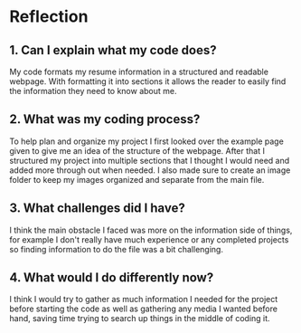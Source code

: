 
# Reflection

## 1. Can I explain what my code does?

My code formats my resume information in a structured and readable webpage.
With formatting it into sections it allows the reader to easily find the
information they need to know about me.

## 2. What was my coding process?

To help plan and organize my project I first looked over the example page
given to give me an idea of the structure of the webpage. After that I
structured my project into multiple sections that I thought I would need
and added more through out when needed. I also made sure to create an image
folder to keep my images organized and separate from the main file.

## 3. What challenges did I have?

I think the main obstacle I faced was more on the information side of things,
for example I don't really have much experience or any completed projects
so finding information to do the file was a bit challenging.

## 4. What would I do differently now?

I think I would try to gather as much information I needed for the project
before starting the code as well as gathering any media I wanted before hand,
saving time trying to search up things in the middle of coding it.
